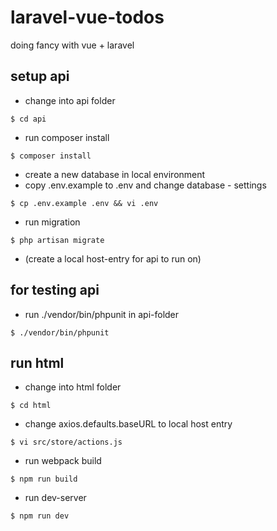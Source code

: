 # laravel-vue-todos
doing fancy with vue + laravel 


## setup api

* change into api folder
```console
$ cd api
```
* run composer install
```console
$ composer install
```
* create a new database in local environment
* copy .env.example to .env and change database - settings
```console
$ cp .env.example .env && vi .env
```
* run migration
```console
$ php artisan migrate
```
* (create a local host-entry for api to run on)

## for testing api
* run ./vendor/bin/phpunit in api-folder
```console
$ ./vendor/bin/phpunit
```

## run html
* change into html folder
```console
$ cd html
```
* change axios.defaults.baseURL to local host entry
```console
$ vi src/store/actions.js
```
* run webpack build
```console
$ npm run build
```
* run dev-server
```console
$ npm run dev
```

